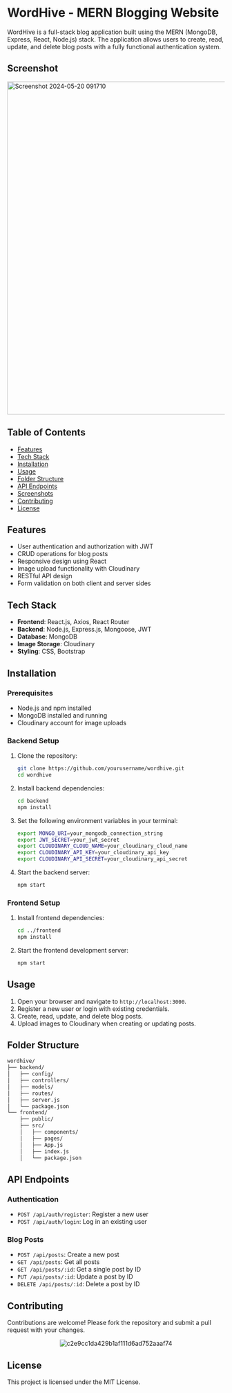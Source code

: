 # WordHive - MERN Blogging Website

WordHive is a full-stack blog application built using the MERN (MongoDB, Express, React, Node.js) stack. The application allows users to create, read, update, and delete blog posts with a fully functional authentication system.

## Screenshot

<img width="768" alt="Screenshot 2024-05-20 091710" src="https://github.com/harshgitdeep/wordhive/assets/88957566/6a9db435-2c38-414b-858b-3d1f65f895c4">

## Table of Contents

- [Features](#features)
- [Tech Stack](#tech-stack)
- [Installation](#installation)
- [Usage](#usage)
- [Folder Structure](#folder-structure)
- [API Endpoints](#api-endpoints)
- [Screenshots](#screenshots)
- [Contributing](#contributing)
- [License](#license)

## Features

- User authentication and authorization with JWT
- CRUD operations for blog posts
- Responsive design using React
- Image upload functionality with Cloudinary
- RESTful API design
- Form validation on both client and server sides

## Tech Stack

- **Frontend**: React.js, Axios, React Router
- **Backend**: Node.js, Express.js, Mongoose, JWT
- **Database**: MongoDB
- **Image Storage**: Cloudinary
- **Styling**: CSS, Bootstrap

## Installation

### Prerequisites

- Node.js and npm installed
- MongoDB installed and running
- Cloudinary account for image uploads

### Backend Setup

1. Clone the repository:

   ```bash
   git clone https://github.com/yourusername/wordhive.git
   cd wordhive
   ```

2. Install backend dependencies:

   ```bash
   cd backend
   npm install
   ```

3. Set the following environment variables in your terminal:

   ```sh
   export MONGO_URI=your_mongodb_connection_string
   export JWT_SECRET=your_jwt_secret
   export CLOUDINARY_CLOUD_NAME=your_cloudinary_cloud_name
   export CLOUDINARY_API_KEY=your_cloudinary_api_key
   export CLOUDINARY_API_SECRET=your_cloudinary_api_secret
   ```

4. Start the backend server:

   ```bash
   npm start
   ```

### Frontend Setup

1. Install frontend dependencies:

   ```bash
   cd ../frontend
   npm install
   ```

2. Start the frontend development server:

   ```bash
   npm start
   ```

## Usage

1. Open your browser and navigate to `http://localhost:3000`.
2. Register a new user or login with existing credentials.
3. Create, read, update, and delete blog posts.
4. Upload images to Cloudinary when creating or updating posts.

## Folder Structure

```bash
wordhive/
├── backend/
│   ├── config/
│   ├── controllers/
│   ├── models/
│   ├── routes/
│   ├── server.js
│   └── package.json
└── frontend/
    ├── public/
    ├── src/
    │   ├── components/
    │   ├── pages/
    │   ├── App.js
    │   ├── index.js
    │   └── package.json
```

## API Endpoints

### Authentication

- `POST /api/auth/register`: Register a new user
- `POST /api/auth/login`: Log in an existing user

### Blog Posts

- `POST /api/posts`: Create a new post
- `GET /api/posts`: Get all posts
- `GET /api/posts/:id`: Get a single post by ID
- `PUT /api/posts/:id`: Update a post by ID
- `DELETE /api/posts/:id`: Delete a post by ID

## Contributing

Contributions are welcome! Please fork the repository and submit a pull request with your changes.

<p align="center">
  <img src="https://github.com/harshgitdeep/wordhive/assets/88957566/d62c795f-7b56-4728-bb88-e68dcc00c161" alt="c2e9cc1da429b1af111d6ad752aaaf74">
</p>

## License

This project is licensed under the MIT License. 
